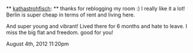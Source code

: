 ** <a href="https://kathastrohfisch.tumblr.com/" style="text-
decoration:underline;">kathastrohfisch</a>: ** thanks for reblogging my room
:) I really like it a lot! Berlin is super cheap in terms of rent and living
here.

And super young and vibrant! Lived there for 6 months and hate to leave. I
miss the big flat and freedom. good for you!

August 4th, 2012 11:20pm

